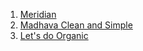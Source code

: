 1. [Meridian](https://meridiancacao.com)
2. [Madhava Clean and Simple](http://www.bigtreefarms.com)
3. [Let's do Organic](https://store.edwardandsons.com/products/100-organic-coconut-flakes)
